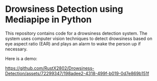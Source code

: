 # Drowsiness Detection using Mediapipe in Python

This repository contains code for a drowsiness detection system. The system uses computer vision techniques to detect drowsiness based on eye aspect ratio (EAR) and plays an alarm to wake the person up if necessary.

Here is a demo:

https://github.com/RustX2802/Drowsiness-Detection/assets/72299347/198adee2-4318-499f-b019-0d7e869b151f

